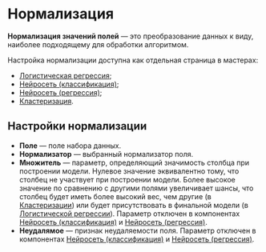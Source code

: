 # Нормализация

**Нормализация значений полей** — это преобразование данных к виду, наиболее подходящему для обработки алгоритмом.

Настройка нормализации доступна как отдельная страница в мастерах:

* [Логистическая регрессия](../datamining/logit-regression/README.md);
* [Нейросеть (классификация)](../datamining/neural-network-classification.md);
* [Нейросеть (регрессия)](../datamining/neural-network-regression.md);
* [Кластеризация](../datamining/clustering.md).

## Настройки нормализации

* **Поле** — поле набора данных.
* **Нормализатор** — выбранный нормализатор поля.
* **Множитель** — параметр, определяющий значимость столбца при построении модели. Нулевое значение эквивалентно тому, что столбец не участвует при построении модели. Более высокое значение по сравнению с другими полями увеличивает шансы, что столбец будет иметь более высокий вес, чем другие (в [Кластеризации](../datamining/clustering.md)) или будет присутствовать в финальной модели (в [Логистической регрессии](../datamining/logit-regression/README.md)). Параметр отключен в компонентах [Нейросеть (классификация)](../datamining/neural-network-classification.md) и [Нейросеть (регрессия)](../datamining/neural-network-regression.md).
* **Неудалямое** — признак неудаляемости поля. Параметр отключен в компонентах [Нейросеть (классификация)](../datamining/neural-network-classification.md) и [Нейросеть (регрессия)](../datamining/neural-network-regression.md).